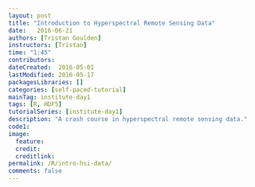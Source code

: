 ```yaml
---
layout: post
title: "Introduction to Hyperspectral Remote Sensing Data"
date:   2016-06-21
authors: [Tristan Goulden]
instructors: [Tristan]
time: "1:45"
contributors:
dateCreated:  2016-05-01
lastModified: 2016-05-17
packagesLibraries: []
categories: [self-paced-tutorial]
mainTag: institute-day1
tags: [R, HDF5]
tutorialSeries: [institute-day1]
description: "A crash course in hyperspectral remote sensing data."
code1:
image:
  feature:
  credit:
  creditlink:
permalink: /R/intro-hsi-data/
comments: false
---
```


